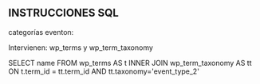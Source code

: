 ## INSTRUCCIONES SQL

categorías eventon:

Intervienen: wp_terms y wp_term_taxonomy

  SELECT name FROM wp_terms AS t INNER JOIN wp_term_taxonomy AS tt ON t.term_id = tt.term_id AND tt.taxonomy='event_type_2'
